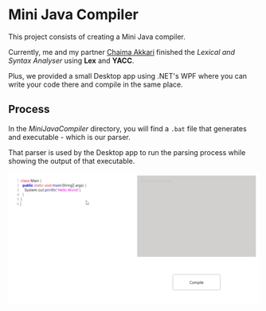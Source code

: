 # Mini Java Compiler

This project consists of creating a Mini Java compiler.

Currently, me and my partner [Chaima Akkari](https://github.com/chaimakr) finished the _Lexical and Syntax Analyser_ using __Lex__ and __YACC__.

Plus, we provided a small Desktop app using .NET's WPF where you can write your code there and compile in the same place.

## Process

In the _MiniJavaCompiler_ directory, you will find a ``.bat`` file that generates and executable - which is our parser.

That parser is used by the Desktop app to run the parsing process  while showing the output of that executable.

<p align="center">
  <img src="assets/demo.gif" alt="animated" />
</p>
